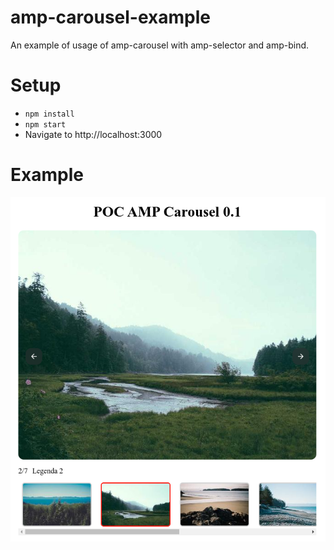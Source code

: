 # amp-carousel-example
An example of usage of amp-carousel with amp-selector and amp-bind.

# Setup
  - `npm install`
  - `npm start`
  - Navigate to http://localhost:3000

# Example
![Example](example.png)